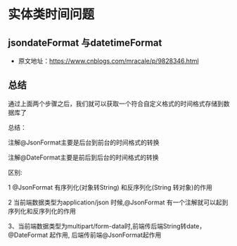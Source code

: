 # 实体类时间问题


## jsondateFormat 与datetimeFormat


* 原文地址：https://www.cnblogs.com/mracale/p/9828346.html


## 总结

通过上面两个步骤之后，我们就可以获取一个符合自定义格式的时间格式存储到数据库了

总结： 

  注解@JsonFormat主要是后台到前台的时间格式的转换

  注解@DateFormat主要是前后到后台的时间格式的转换


区别:

1  @JsonFormat 有序列化(对象转String) 和反序列化(String 转对象)的作用

2 当前端数据类型为application/json 时候,@JsonFormat 有一个注解就可以起到序列化和反序列化的作用

3、当前端数据类型为multipart/form-data时,前端传后端String转date，@DateFormat 起作用, 后端传前端@JsonFormat起作用
